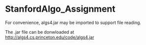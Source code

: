 # StanfordAlgo_Assignment
For convenience, algs4.jar may be imported to support file reading.

The .jar file can be donwloaded at 
http://algs4.cs.princeton.edu/code/algs4.jar
